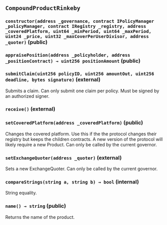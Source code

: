 ## `CompoundProductRinkeby`






### `constructor(address _governance, contract IPolicyManager _policyManager, contract IRegistry _registry, address _coveredPlatform, uint64 _minPeriod, uint64 _maxPeriod, uint24 _price, uint32 _maxCoverPerUserDivisor, address _quoter)` (public)





### `appraisePosition(address _policyholder, address _positionContract) → uint256 positionAmount` (public)





### `submitClaim(uint256 policyID, uint256 amountOut, uint256 deadline, bytes signature)` (external)

Submits a claim.
Can only submit one claim per policy.
Must be signed by an authorized signer.




### `receive()` (external)





### `setCoveredPlatform(address _coveredPlatform)` (public)

Changes the covered platform.
Use this if the the protocol changes their registry but keeps the children contracts.
A new version of the protocol will likely require a new Product.
Can only be called by the current governor.




### `setExchangeQuoter(address _quoter)` (external)

Sets a new ExchangeQuoter.
Can only be called by the current governor.




### `compareStrings(string a, string b) → bool` (internal)

String equality.




### `name() → string` (public)

Returns the name of the product.





